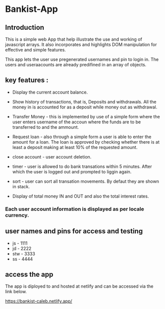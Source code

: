 # Bankist-App

## Introduction

This is a simple web App that help illustrate the use and working of javascript arrays. It also incorporates and highlights DOM manipulation for effective and simple features.

This app lets the user use pregenerated usernames and pin to login in. The users and useraacounts are already predifined in an array of objects.

## key features :

- Display the current account balance.
- Show history of transactions, that is, Deposits and withdrawals. All the money in is accounted for as a deposit while money out as withdrawal.
- Transfer Money - this is implemented by use of a simple form where the user enters username of the accoun where the funds are to be transferred to and the ammount.
- Request loan - also through a simple form a user is able to enter the amount for a loan. The loan is approved by checking whether there is at least a deposit making at least 10% of the requested amount.

- close account - user account deletion.

- timer - user is allowed to do bank transations within 5 minutes. After which the user is logged out and prompted to liggin again.

- sort - user can sort all transation movements. By defaut they are shown in stack.

- Display of total money IN and OUT and also the total interest rates.

### Each user account information is displayed as per locale currency.


## user names and pins for access and testing
- js - 1111
- jd - 2222
- stw - 3333
- ss - 4444

## access the app
The app is diployed to and hosted at netlify and can be accessed via the link below.

https://bankist-caleb.netlify.app/

